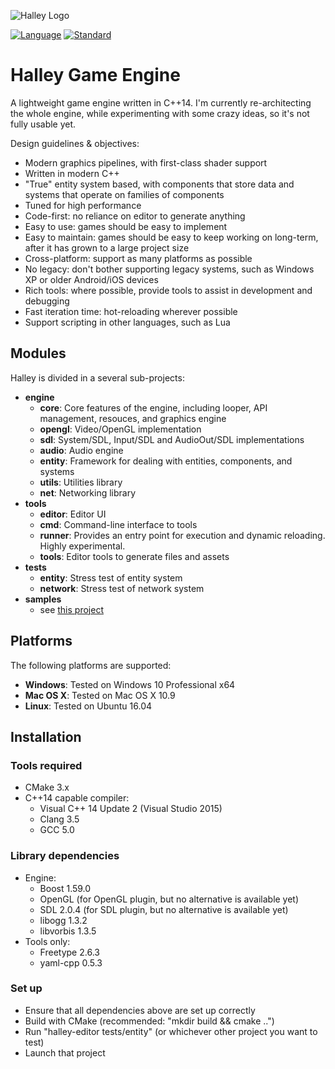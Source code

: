 ![Halley Logo](http://higherorderfun.com/stuff/halley/halley_scarlet.png)

[![Language](https://img.shields.io/badge/language-C++-blue.svg)](https://isocpp.org/)
[![Standard](https://img.shields.io/badge/c%2B%2B-14-blue.svg)](https://en.wikipedia.org/wiki/C%2B%2B14)

# Halley Game Engine
A lightweight game engine written in C++14. I'm currently re-architecting the whole engine, while experimenting with some crazy ideas, so it's not fully usable yet.

Design guidelines & objectives:
* Modern graphics pipelines, with first-class shader support
* Written in modern C++
* "True" entity system based, with components that store data and systems that operate on families of components
* Tuned for high performance
* Code-first: no reliance on editor to generate anything
* Easy to use: games should be easy to implement
* Easy to maintain: games should be easy to keep working on long-term, after it has grown to a large project size
* Cross-platform: support as many platforms as possible
* No legacy: don't bother supporting legacy systems, such as Windows XP or older Android/iOS devices
* Rich tools: where possible, provide tools to assist in development and debugging
* Fast iteration time: hot-reloading wherever possible
* Support scripting in other languages, such as Lua

## Modules
Halley is divided in a several sub-projects:
* **engine**
  * **core**: Core features of the engine, including looper, API management, resouces, and graphics engine
  * **opengl**: Video/OpenGL implementation
  * **sdl**: System/SDL, Input/SDL and AudioOut/SDL implementations
  * **audio**: Audio engine
  * **entity**: Framework for dealing with entities, components, and systems
  * **utils**: Utilities library
  * **net**: Networking library
* **tools**
  * **editor**: Editor UI
  * **cmd**: Command-line interface to tools
  * **runner**: Provides an entry point for execution and dynamic reloading. Highly experimental.
  * **tools**: Editor tools to generate files and assets
* **tests**
  * **entity**: Stress test of entity system
  * **network**: Stress test of network system
* **samples**
  * see [this project](https://github.com/amzeratul/halley-samples)

## Platforms
The following platforms are supported:
* **Windows**: Tested on Windows 10 Professional x64
* **Mac OS X**: Tested on Mac OS X 10.9
* **Linux**: Tested on Ubuntu 16.04

## Installation

### Tools required
* CMake 3.x
* C++14 capable compiler:
  * Visual C++ 14 Update 2 (Visual Studio 2015)
  * Clang 3.5
  * GCC 5.0

### Library dependencies
* Engine:
  * Boost 1.59.0
  * OpenGL (for OpenGL plugin, but no alternative is available yet)
  * SDL 2.0.4 (for SDL plugin, but no alternative is available yet)
  * libogg 1.3.2
  * libvorbis 1.3.5
* Tools only:
  * Freetype 2.6.3
  * yaml-cpp 0.5.3

### Set up
* Ensure that all dependencies above are set up correctly
* Build with CMake (recommended: "mkdir build && cmake ..")
* Run "halley-editor tests/entity" (or whichever other project you want to test)
* Launch that project
